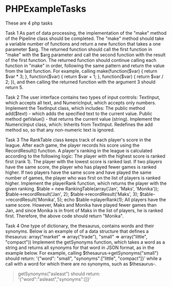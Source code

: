 # PHPExampleTasks

These are 4 php tasks

Task 1
As part of data processing, the implementation of the "make" method of the Pipeline class should be completed.
The "make" method should take a variable number of functions and return a new function that takes a
one parameter $arg.
The returned function should call the first function in "make" with the $arg parameter and call the second
function with the result of the first function.
The returned function should continue calling each function in "make" in order,
following the same pattern and return the value from the last function.
For example, calling make(function($var) { return $var * 3; }, function($var) { return $var + 1; },
function($var) { return $var / 2; }), and then calling the returned function with the argument 3
should return 5.

Task 2
The user interface contains two types of input controls: TextInput, which
accepts all text, and NumericInput, which accepts only numbers.
Implement the TextInput class, which includes:
The public method add($text) - which adds the specified text to the current value.
Public method getValue() - that returns the current value (string).
Implement the NumericInput class, which: Inherits from TextInput. Redefines the add method so,
so that any non-numeric text is ignored.

Task 3
The RankTable class keeps track of each player's score in the league. After each game, the player records his score using the
RecordResult() function.
A player's ranking in the league is calculated according to the following logic:
The player with the highest score is ranked first (rank 1). The player with the lowest
score is ranked last.
If two players have the same score, the player who has played fewer games is ranked higher.
If two players have the same score and have played the same number of games, the player who was first on the
list of players is ranked higher.
Implement the playerRank function, which returns the player with the given ranking.
$table = new RankingTable(array('Jan', 'Maks', 'Monika'));
$table->recordResult('Jan', 2);
$table->recordResult('Maks', 3);
$table->recordResult('Monika', 5);
echo $table->playerRank(1);
All players have the same score. However, Maks and Monika have played fewer games than Jan, and since
Monika is in front of Maks in the list of players, he is ranked first. Therefore,
the above code should return "Monika".

Task 4
One type of dictionary, the thesaurus, contains words and their synonyms. Below is an example of
of a data structure that defines a thesaurus:
array("market" => array("trade"), "small" => array("little", "compact"))
Implement the getSynonyms function, which takes a word as a string and returns
all synonyms for that word in JSON format, as in the example below.
For example, calling $thesaurus->getSynonyms("small") should return:
'{"word": "small", "synonyms":["little", "compact"]}'
while a call with a word for which there are no synonyms, such as $thesaurus-.
>getSynonyms("asleast") should return:
'{"word":"asleast","synonyms":[]}'
